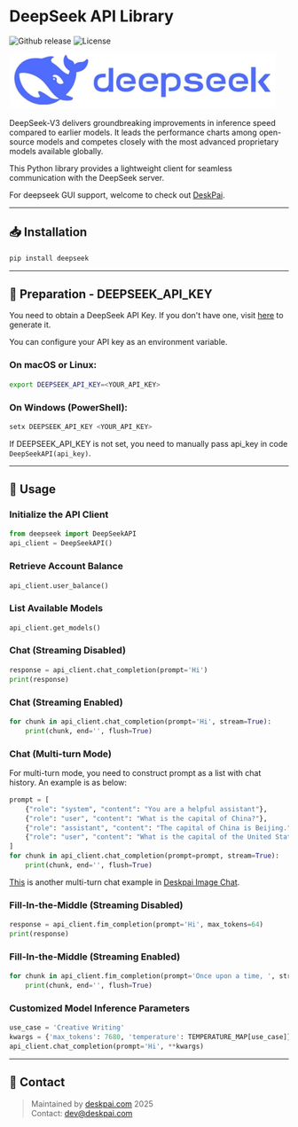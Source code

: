 # DeepSeek API Library

![Github release](https://img.shields.io/badge/release-v1.0.0-red) ![License](https://img.shields.io/badge/License-Apache--2.0-red)

![Deepseek](https://raw.githubusercontent.com/deskpai/deepseek/main/img/logo.png)

DeepSeek-V3 delivers groundbreaking improvements in inference speed compared to earlier models. It leads the performance charts among open-source models and competes closely with the most advanced proprietary models available globally.

This Python library provides a lightweight client for seamless communication with the DeepSeek server.

For deepseek GUI support, welcome to check out [DeskPai](https://github.com/deskpai/deskpai/tree/main/src#llmimage-chat).

---

## 📥 Installation

```bash
pip install deepseek
```

---

## 🥔 Preparation - DEEPSEEK_API_KEY

You need to obtain a DeepSeek API Key. If you don't have one, visit [here](https://platform.deepseek.com/api_keys) to generate it.

You can configure your API key as an environment variable.

### On macOS or Linux:
```bash
export DEEPSEEK_API_KEY=<YOUR_API_KEY>
```

### On Windows (PowerShell):
```powershell
setx DEEPSEEK_API_KEY <YOUR_API_KEY>
```

If DEEPSEEK_API_KEY is not set, you need to manually pass api_key in code `DeepSeekAPI(api_key)`.

---

## 💎 Usage

### Initialize the API Client
```python
from deepseek import DeepSeekAPI
api_client = DeepSeekAPI()
```

### Retrieve Account Balance
```python
api_client.user_balance()
```

### List Available Models
```python
api_client.get_models()
```

### Chat (Streaming Disabled)
```python
response = api_client.chat_completion(prompt='Hi')
print(response)
```

### Chat (Streaming Enabled)
```python
for chunk in api_client.chat_completion(prompt='Hi', stream=True):
    print(chunk, end='', flush=True)
```

### Chat (Multi-turn Mode)

For multi-turn mode, you need to construct prompt as a list with chat history. An example is as below:

```python
prompt = [
    {"role": "system", "content": "You are a helpful assistant"},
    {"role": "user", "content": "What is the capital of China?"},
    {"role": "assistant", "content": "The capital of China is Beijing."},
    {"role": "user", "content": "What is the capital of the United States?"}
]
for chunk in api_client.chat_completion(prompt=prompt, stream=True):
    print(chunk, end='', flush=True)
```

[This](https://github.com/deskpai/deskpai/tree/main/src#multiturn-chat) is another multi-turn chat example in [Deskpai Image Chat](https://github.com/deskpai/deskpai/tree/main/src#llmimage-chat).

### Fill-In-the-Middle (Streaming Disabled)
```python
response = api_client.fim_completion(prompt='Hi', max_tokens=64)
print(response)
```

### Fill-In-the-Middle (Streaming Enabled)
```python
for chunk in api_client.fim_completion(prompt='Once upon a time, ', stream=True):
    print(chunk, end='', flush=True)
```

### Customized Model Inference Parameters
```python
use_case = 'Creative Writing'
kwargs = {'max_tokens': 7680, 'temperature': TEMPERATURE_MAP[use_case]}
api_client.chat_completion(prompt='Hi', **kwargs)
```

---

## 🔗 Contact

> Maintained by [deskpai.com](https://deskpai.com) 2025  
> Contact: [dev@deskpai.com](mailto:dev@deskpai.com)


